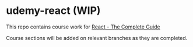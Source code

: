 # udemy-react (WIP)

This repo contains course work for [React - The Complete Guide](https://www.udemy.com/course/react-the-complete-guide-incl-redux/)

Course sections will be added on relevant branches as they are completed.